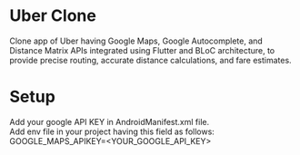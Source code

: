 # Uber Clone

Clone app of Uber having Google Maps, Google Autocomplete, and Distance Matrix APIs integrated using Flutter and BLoC architecture, to provide precise routing, accurate distance calculations, and fare estimates.

# Setup

Add your google API KEY in AndroidManifest.xml file.<br>
Add env file in your project having this field as follows:<br>
GOOGLE_MAPS_APIKEY=<YOUR_GOOGLE_API_KEY>
